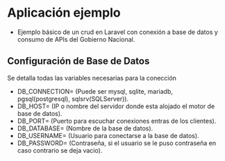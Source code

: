 # Aplicación ejemplo

-   Ejemplo básico de un crud en Laravel con conexión a base de datos y consumo de APIs del Gobierno Nacional.

## Configuración de Base de Datos

Se detalla todas las variables necesarias para la conección

-   DB_CONNECTION= (Puede ser mysql, sqlite, mariadb, pgsql(postgresql), sqlsrv(SQLServer)).
-   DB_HOST= (IP o nombre del servidor donde esta alojado el motor de base de datos).
-   DB_PORT= (Puerto para escuchar conexiones entras de los clientes).
-   DB_DATABASE= (Nombre de la base de datos).
-   DB_USERNAME= (Usuario para conectarse a la base de datos).
-   DB_PASSWORD= (Contraseña, si el usuario se le puso contraseña en caso contrario se deja vacio).
